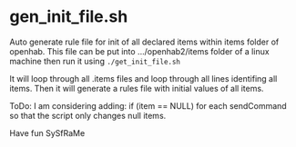 # gen_init_file.sh
Auto generate rule file for init of all declared items within items folder of openhab.
This file can be put into .../openhab2/items folder of a linux machine then run it using `./get_init_file.sh`


It will loop through all .items files and loop through all lines identifing all items. 
Then it will generate a rules file with initial values of all items.

ToDo:
I am considering adding: if (item == NULL) for each sendCommand so that the script only changes null items. 




Have fun
SySfRaMe
